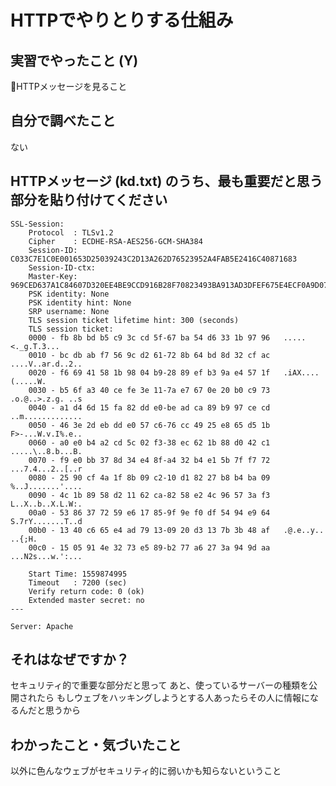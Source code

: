 # HTTPでやりとりする仕組み

<!-- Markdown記法のヒント

コード記法（1行の中に埋めたい場合）

`code`

コードブロック記法（複数行）

```
print('a')
print('b')
```

-->

## 実習でやったこと (Y)

HTTPメッセージを見ること

## 自分で調べたこと

ない

## HTTPメッセージ (kd.txt) のうち、最も重要だと思う部分を貼り付けてください

```
SSL-Session:
    Protocol  : TLSv1.2
    Cipher    : ECDHE-RSA-AES256-GCM-SHA384
    Session-ID: C033C7E1C0E001653D25039243C2D13A262D76523952A4FAB5E2416C40871683
    Session-ID-ctx: 
    Master-Key: 969CED637A1C84607D320EE4BE9CCD916B28F70823493BA913AD3DFEF675E4ECF0A9D0784FB6637A30E65031337A051B
    PSK identity: None
    PSK identity hint: None
    SRP username: None
    TLS session ticket lifetime hint: 300 (seconds)
    TLS session ticket:
    0000 - fb 8b bd b5 c9 3c cd 5f-67 ba 54 d6 33 1b 97 96   .....<._g.T.3...
    0010 - bc db ab f7 56 9c d2 61-72 8b 64 bd 8d 32 cf ac   ....V..ar.d..2..
    0020 - f6 69 41 58 1b 98 04 b9-28 89 ef b3 9a e4 57 1f   .iAX....(.....W.
    0030 - b5 6f a3 40 ce fe 3e 11-7a e7 67 0e 20 b0 c9 73   .o.@..>.z.g. ..s
    0040 - a1 d4 6d 15 fa 82 dd e0-be ad ca 89 b9 97 ce cd   ..m.............
    0050 - 46 3e 2d eb dd e0 57 c6-76 cc 49 25 e8 65 d5 1b   F>-...W.v.I%.e..
    0060 - a0 e0 b4 a2 cd 5c 02 f3-38 ec 62 1b 88 d0 42 c1   .....\..8.b...B.
    0070 - f9 e0 bb 37 8d 34 e4 8f-a4 32 b4 e1 5b 7f f7 72   ...7.4...2..[..r
    0080 - 25 90 cf 4a 1f 8b 09 c2-10 d1 82 27 b8 b4 ba 09   %..J.......'....
    0090 - 4c 1b 89 58 d2 11 62 ca-82 58 e2 4c 96 57 3a f3   L..X..b..X.L.W:.
    00a0 - 53 86 37 72 59 e6 17 85-9f 9e f0 df 54 94 e9 64   S.7rY.......T..d
    00b0 - 13 40 c6 65 e4 ad 79 13-09 20 d3 13 7b 3b 48 af   .@.e..y.. ..{;H.
    00c0 - 15 05 91 4e 32 73 e5 89-b2 77 a6 27 3a 94 9d aa   ...N2s...w.':...

    Start Time: 1559874995
    Timeout   : 7200 (sec)
    Verify return code: 0 (ok)
    Extended master secret: no
---

Server: Apache
```

## それはなぜですか？

セキュリティ的で重要な部分だと思って
あと、使っているサーバーの種類を公開されたら
もしウェブをハッキングしようとする人あったらその人に情報になるんだと思うから

## わかったこと・気づいたこと

以外に色んなウェブがセキュリティ的に弱いかも知らないということ
